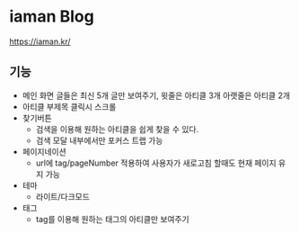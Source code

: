 # iaman Blog

https://iaman.kr/

## 기능

- 메인 화면 글들은 최신 5개 글만 보여주기, 윗줄은 아티클 3개 아랫줄은 아티클 2개
- 아티클 부제목 클릭시 스크롤
- 찾기버튼
  - 검색을 이용해 원하는 아티클을 쉽게 찾을 수 있다.
  - 검색 모달 내부에서만 포커스 트랩 가능
- 페이지네이션
  - url에 tag/pageNumber 적용하여 사용자가 새로고침 할때도 현재 페이지 유지 가능
- 테마
  - 라이트/다크모드
- 태그
  - tag를 이용해 원하는 태그의 아티클만 보여주기
